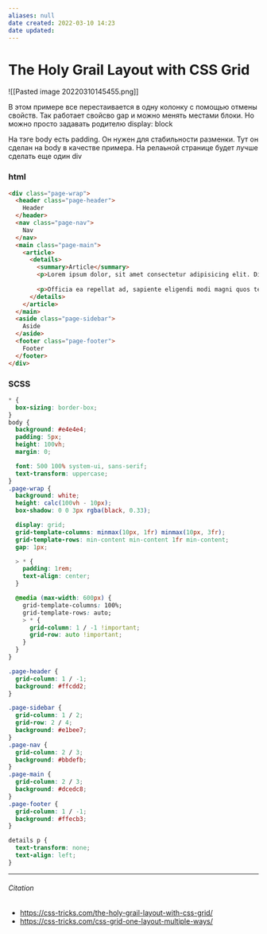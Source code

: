 ```yaml
---
aliases: null
date created: 2022-03-10 14:23
date updated:
---
```


# The Holy Grail Layout with CSS Grid
![[Pasted image 20220310145455.png]]

В этом примере все перестаивается в одну колонку с помощью отмены свойств. Так работает свойсво gap и можно менять местами блоки. Но можно просто задавать родителю display: block

На тэге body есть padding. Он нужен для стабильности разменки. Тут он сделан на body в качестве примера. На релаьной странице будет лучше сделать еще один div

### html

```html
<div class="page-wrap">
  <header class="page-header">
    Header
  </header>
  <nav class="page-nav">
    Nav
  </nav>
  <main class="page-main">
    <article>
      <details>
        <summary>Article</summary>
        <p>Lorem ipsum dolor, sit amet consectetur adipisicing elit. Dignissimos laborum cumque incidunt, enim ipsa dicta? Porro illo doloribus, consectetur eum exercitationem sit ipsam, est nesciunt maxime, eius animi dolor? Harum.</p>
        
        <p>Officia ea repellat ad, sapiente eligendi modi magni quos temporibus totam culpa corporis, dignissimos quibusdam mollitia dolore eaque suscipit soluta beatae ipsam! Aperiam doloremque vero soluta pariatur possimus. Cupiditate, fuga.</p>
      </details>
    </article>
  </main>
  <aside class="page-sidebar">
    Aside
  </aside>
  <footer class="page-footer">
    Footer
  </footer>
</div>
```

### SCSS
```css
* {
  box-sizing: border-box;
}
body {
  background: #e4e4e4;
  padding: 5px;
  height: 100vh;
  margin: 0;

  font: 500 100% system-ui, sans-serif;
  text-transform: uppercase;
}
.page-wrap {
  background: white;
  height: calc(100vh - 10px);
  box-shadow: 0 0 3px rgba(black, 0.33);

  display: grid;
  grid-template-columns: minmax(10px, 1fr) minmax(10px, 3fr);
  grid-template-rows: min-content min-content 1fr min-content;
  gap: 1px;

  > * {
    padding: 1rem;
    text-align: center;
  }

  @media (max-width: 600px) {
    grid-template-columns: 100%;
    grid-template-rows: auto;
    > * {
      grid-column: 1 / -1 !important;
      grid-row: auto !important;
    }
  }
}

.page-header {
  grid-column: 1 / -1;
  background: #ffcdd2;
}

.page-sidebar {
  grid-column: 1 / 2;
  grid-row: 2 / 4;
  background: #e1bee7;
}
.page-nav {
  grid-column: 2 / 3;
  background: #bbdefb;
}
.page-main {
  grid-column: 2 / 3;
  background: #dcedc8;
}
.page-footer {
  grid-column: 1 / -1;
  background: #ffecb3;
}

details p {
  text-transform: none;
  text-align: left;
}
```
---

###### Citation

-  https://css-tricks.com/the-holy-grail-layout-with-css-grid/
-  https://css-tricks.com/css-grid-one-layout-multiple-ways/
